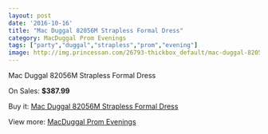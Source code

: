 ```yaml
---
layout: post
date: '2016-10-16'
title: "Mac Duggal 82056M Strapless Formal Dress"
category: MacDuggal Prom Evenings
tags: ["party","duggal","strapless","prom","evening"]
image: http://img.princessan.com/26793-thickbox_default/mac-duggal-82056m-strapless-formal-dress.jpg
---
```

Mac Duggal 82056M Strapless Formal Dress

On Sales: **$387.99**
<a href="https://www.princessan.com/en/12271-mac-duggal-82056m-strapless-formal-dress.html"><amp-img layout="responsive" width="600" height="600" src="//img.princessan.com/26793-thickbox_default/mac-duggal-82056m-strapless-formal-dress.jpg" alt="Mac Duggal 82056M Strapless Formal Dress 0" /></a>
<a href="https://www.princessan.com/en/12271-mac-duggal-82056m-strapless-formal-dress.html"><amp-img layout="responsive" width="600" height="600" src="//img.princessan.com/26794-thickbox_default/mac-duggal-82056m-strapless-formal-dress.jpg" alt="Mac Duggal 82056M Strapless Formal Dress 1" /></a>

Buy it: [Mac Duggal 82056M Strapless Formal Dress](https://www.princessan.com/en/12271-mac-duggal-82056m-strapless-formal-dress.html "Mac Duggal 82056M Strapless Formal Dress")

View more: [MacDuggal Prom Evenings](https://www.princessan.com/en/87- "MacDuggal Prom Evenings")